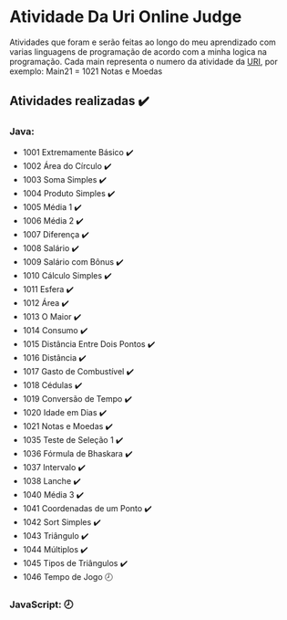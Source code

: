 # Atividade Da Uri Online Judge
Atividades que foram e serão feitas ao longo do meu aprendizado com varias linguagens de programação de acordo com a minha logica na programação.
Cada main representa o numero da atividade da <a href=https://www.beecrowd.com.br/judge/pt>URI</a>, por exemplo: Main21 = 1021	Notas e Moedas

## Atividades realizadas ✔️

### Java:
- 1001 Extremamente Básico ✔️
- 1002		Área do Círculo ✔️
- 1003		Soma Simples ✔️
- 1004		Produto Simples	✔️
- 1005		Média 1 ✔️
- 1006		Média 2	✔️
- 1007		Diferença ✔️
- 1008		Salário	✔️
- 1009		Salário com Bônus	✔️
- 1010		Cálculo Simples	✔️
- 1011		Esfera ✔️
- 1012		Área	✔️
- 1013		O Maior	✔️
- 1014		Consumo	✔️
- 1015		Distância Entre Dois Pontos	✔️
- 1016		Distância	✔️
- 1017		Gasto de Combustível ✔️
- 1018		Cédulas	✔️
- 1019		Conversão de Tempo ✔️
- 1020		Idade em Dias	✔️
- 1021		Notas e Moedas ✔️
- 1035		Teste de Seleção 1	✔️
- 1036		Fórmula de Bhaskara ✔️
- 1037		Intervalo ✔️
- 1038		Lanche ✔️		
- 1040		Média 3	✔️
- 1041		Coordenadas de um Ponto	✔️
- 1042		Sort Simples ✔️	
- 1043		Triângulo	✔️
- 1044		Múltiplos	✔️
- 1045		Tipos de Triângulos ✔️
- 1046		Tempo de Jogo 🕗

### JavaScript: 🕗

